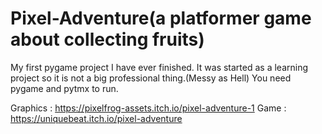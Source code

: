# Pixel-Adventure(a platformer game about collecting fruits)
My first pygame project I have ever finished.
It was started as a learning project so it is not a big professional thing.(Messy as Hell)
You need pygame and pytmx to run.

Graphics : https://pixelfrog-assets.itch.io/pixel-adventure-1
Game : https://uniquebeat.itch.io/pixel-adventure
